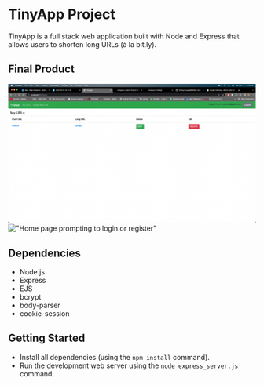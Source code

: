 # TinyApp Project

TinyApp is a full stack web application built with Node and Express that allows users to shorten long URLs (à la bit.ly).

## Final Product

!["Page of Urls added"](https://github.com/Rajink92/tinyapp/blob/main/docs/my-urls-page.png?raw=true)
!["Home page prompting to login or register"](#)

## Dependencies

- Node.js
- Express
- EJS
- bcrypt
- body-parser
- cookie-session


## Getting Started

- Install all dependencies (using the `npm install` command).
- Run the development web server using the `node express_server.js` command.
